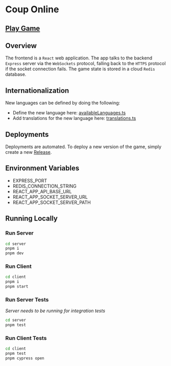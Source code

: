 # Coup Online

## [Play Game](https://coupgame.com)

## Overview
The frontend is a `React` web application. The app talks to the backend `Express` server via the `WebSockets` protocol, falling back to the `HTTPS` protocol if the socket connection fails. The game state is stored in a cloud `Redis` database.

## Internationalization
New languages can be defined by doing the following:
  - Define the new language here: [availableLanguages.ts](./client/src/i18n/availableLanguages.ts)
  - Add translations for the new language here: [translations.ts](./client/src/i18n/translations.ts)


## Deployments
Deployments are automated. To deploy a new version of the game, simply create a new [Release](https://github.com/lounsbrough/coup-online/releases).

## Environment Variables
- EXPRESS_PORT
- REDIS_CONNECTION_STRING
- REACT_APP_API_BASE_URL
- REACT_APP_SOCKET_SERVER_URL
- REACT_APP_SOCKET_SERVER_PATH

## Running Locally

### Run Server
```sh
cd server
pnpm i
pnpm dev
```

### Run Client
```sh
cd client
pnpm i
pnpm start
```

### Run Server Tests
*Server needs to be running for integration tests*
```sh
cd server
pnpm test
```

### Run Client Tests
```sh
cd client
pnpm test
pnpm cypress open
```
